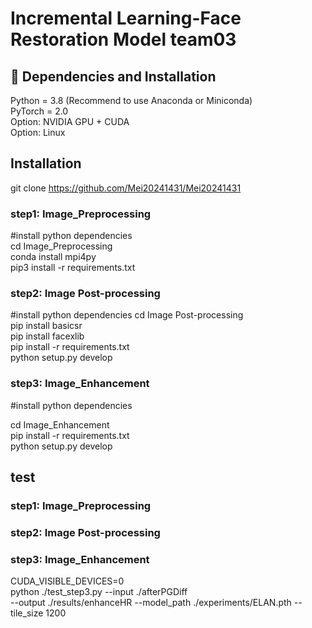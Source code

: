 # Incremental Learning-Face Restoration Model   team03
## 🔧 Dependencies and Installation
Python = 3.8 (Recommend to use Anaconda or Miniconda)  
PyTorch = 2.0  
Option: NVIDIA GPU + CUDA  
Option: Linux  
## Installation
git clone https://github.com/Mei20241431/Mei20241431

### step1: Image_Preprocessing 
#install python dependencies  
cd Image_Preprocessing  
conda install mpi4py  
pip3 install -r requirements.txt 

### step2: Image Post-processing
#install python dependencies
cd Image Post-processing  
pip install basicsr  
pip install facexlib  
pip install -r requirements.txt  
python setup.py develop  


### step3: Image_Enhancement
#install python dependencies

cd Image_Enhancement   
pip install -r requirements.txt   
python setup.py develop

## test
### step1: Image_Preprocessing



### step2: Image Post-processing




### step3: Image_Enhancement

CUDA_VISIBLE_DEVICES=0 \
python ./test_step3.py --input ./afterPGDiff \
--output ./results/enhanceHR --model_path ./experiments/ELAN.pth --tile_size 1200




<!--
**Mei20241431/Mei20241431** is a ✨ _special_ ✨ repository because its `README.md` (this file) appears on your GitHub profile.

Here are some ideas to get you started:

- 🔭 I’m currently working on ...
- 🌱 I’m currently learning ...
- 👯 I’m looking to collaborate on ...
- 🤔 I’m looking for help with ...
- 💬 Ask me about ...
- 📫 How to reach me: ...
- 😄 Pronouns: ...
- ⚡ Fun fact: ...
-->
